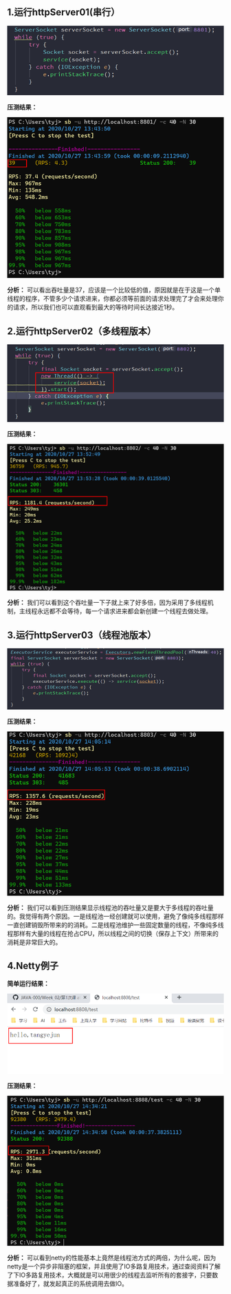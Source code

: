 ## 1.运行httpServer01(串行）
![avatar](./images/图片11.png)

**压测结果：**

![avatar](./images/图片12.png)

**分析：** 可以看出吞吐量是37，应该是一个比较低的值，原因就是在于这是一个单线程的程序，不管多少个请求进来，你都必须等前面的请求处理完了才会来处理你的请求，所以我们也可以直观看到最大的等待时间长达接近1秒。

## 2.运行httpServer02（多线程版本）
![avatar](./images/图片21.png)

**压测结果：**

![avatar](./images/图片22.png)

**分析：** 我们可以看到这个吞吐量一下子就上来了好多倍，因为采用了多线程机制，主线程永远都不会等待，每一个请求进来都会新创建一个线程去做处理。

## 3.运行httpServer03（线程池版本）
![avatar](./images/图片31.png)

**压测结果：**

![avatar](./images/图片32.png)

**分析：** 我们可以看到压测结果显示线程池的吞吐量又是要大于多线程的吞吐量的。我觉得有两个原因。一是线程池一经创建就可以使用，避免了像纯多线程那样一直创建销毁所带来的的消耗。二是线程池维护一些固定数量的线程，不像纯多线程那样有大量的线程在抢占CPU，所以线程之间的切换（保存上下文）所带来的消耗是非常巨大的。

## 4.Netty例子
**简单运行结果：**

![avatar](./images/图片41.png)

**压测结果：**

![avatar](./images/图片42.png)

**分析：** 可以看到netty的性能基本上竟然是线程池方式的两倍，为什么呢，因为netty是一个异步非阻塞的框架，并且使用了IO多路复用技术，通过查阅资料了解了下IO多路复用技术，大概就是可以用很少的线程去监听所有的套接字，只要数据准备好了，就发起真正的系统调用去做IO。
